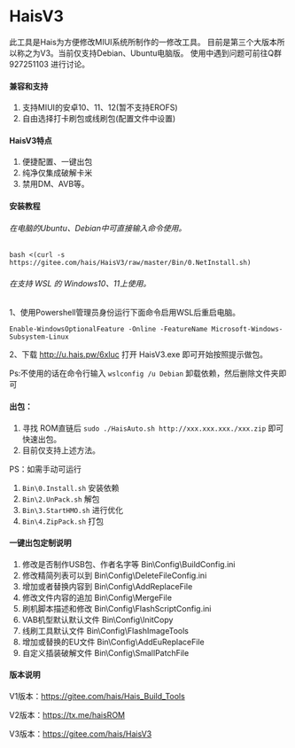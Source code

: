 
# HaisV3

此工具是Hais为方便修改MIUI系统所制作的一修改工具。
目前是第三个大版本所以称之为V3。当前仅支持Debian、Ubuntu电脑版。
使用中遇到问题可前往Q群 927251103 进行讨论。

#### 兼容和支持

1.  支持MIUI的安卓10、11、12(暂不支持EROFS)
2.  自由选择打卡刷包或线刷包(配置文件中设置)

#### HaisV3特点

1.  便捷配置、一键出包
2.  纯净仅集成破解卡米
3.  禁用DM、AVB等。


#### 安装教程


###### 在电脑的Ubuntu、Debian中可直接输入命令使用。

`bash <(curl -s https://gitee.com/hais/HaisV3/raw/master/Bin/0.NetInstall.sh)`

###### 在支持 WSL 的 Windows10、11上使用。
1、使用Powershell管理员身份运行下面命令启用WSL后重启电脑。

`Enable-WindowsOptionalFeature -Online -FeatureName Microsoft-Windows-Subsystem-Linux`

2、下载 http://u.hais.pw/6xluc 打开 HaisV3.exe 即可开始按照提示做包。

Ps:不使用的话在命令行输入 `wslconfig /u Debian` 卸载依赖，然后删除文件夹即可


#### 出包：

1.  寻找 ROM直链后 `sudo ./HaisAuto.sh http://xxx.xxx.xxx./xxx.zip` 即可快速出包。
2.  目前仅支持上述方法。

PS：如需手动可运行
1.  `Bin\0.Install.sh` 安装依赖
2.  `Bin\2.UnPack.sh` 解包
3.  `Bin\3.StartHMO.sh` 进行优化
4.  `Bin\4.ZipPack.sh` 打包
	

#### 一键出包定制说明

1.  修改是否制作USB包、作者名字等  	Bin\Config\BuildConfig.ini
2.  修改精简列表可以到 				Bin\Config\DeleteFileConfig.ini
3.  增加或者替换内容到 				Bin\Config\AddReplaceFile
4.  修改文件内容的追加				Bin\Config\MergeFile
5.  刷机脚本描述和修改				Bin\Config\FlashScriptConfig.ini
6.  VAB机型默认默认文件				Bin\Config\InitCopy
7.  线刷工具默认文件				Bin\Config\FlashImageTools
8.  增加或替换的EU文件				Bin\Config\AddEuReplaceFile
9.  自定义插装破解文件				Bin\Config\SmallPatchFile

#### 版本说明

V1版本：https://gitee.com/hais/Hais_Build_Tools

V2版本：https://tx.me/haisROM

V3版本：https://gitee.com/hais/HaisV3


